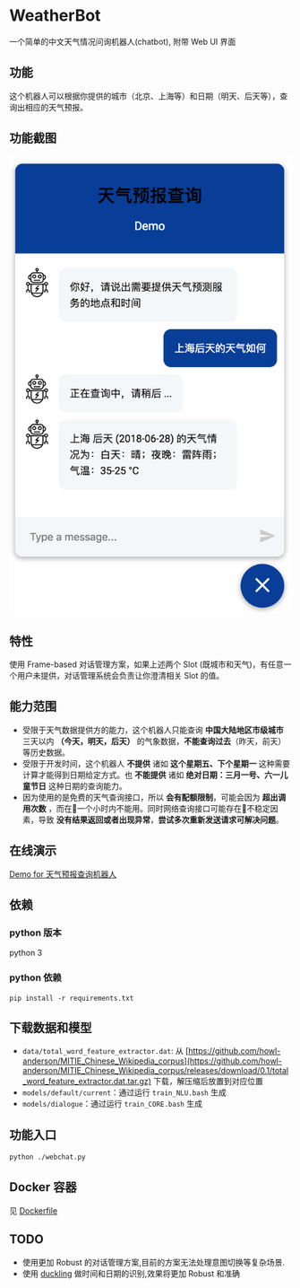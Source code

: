 # WeatherBot
一个简单的中文天气情况问询机器人(chatbot), 附带 Web UI 界面

## 功能
这个机器人可以根据你提供的城市（北京、上海等）和日期（明天、后天等），查询出相应的天气预报。

## 功能截图
![](.images/weather_bot_query_interface.png)

## 特性
使用 Frame-based 对话管理方案，如果上述两个 Slot (既城市和天气)，有任意一个用户未提供，对话管理系统会负责让你澄清相关 Slot 的值。

## 能力范围
* 受限于天气数据提供方的能力，这个机器人只能查询 **中国大陆地区市级城市** 三天以内 **（今天，明天，后天）** 的气象数据，**不能查询过去**（昨天，前天）等历史数据。
* 受限于开发时间，这个机器人 **不提供** 诸如 **这个星期五、下个星期一** 这种需要计算才能得到日期给定方式。也 **不能提供** 诸如 **绝对日期：三月一号、六一儿童节日** 这种日期的查询能力。
* 因为使用的是免费的天气查询接口，所以 **会有配额限制**，可能会因为 **超出调用次数** ，而在一个小时内不能用。同时网络查询接口可能存在不稳定因素，导致 **没有结果返回或者出现异常**，**尝试多次重新发送请求可解决问题**。

## 在线演示
[Demo for 天气预报查询机器人](http://weather_bot.xiaoquankong.ai/)

## 依赖
### python 版本
python 3
### python 依赖
```console
pip install -r requirements.txt
```

## 下载数据和模型
* `data/total_word_feature_extractor.dat`: 从 [https://github.com/howl-anderson/MITIE_Chinese_Wikipedia_corpus](https://github.com/howl-anderson/MITIE_Chinese_Wikipedia_corpus/releases/download/0.1/total_word_feature_extractor.dat.tar.gz) 下载，解压缩后放置到对应位置
* `models/default/current`：通过运行 `train_NLU.bash` 生成
* `models/dialogue`：通过运行 `train_CORE.bash` 生成

## 功能入口
```bash
python ./webchat.py
```

## Docker 容器
见 [Dockerfile](Dockerfile)

## TODO
* 使用更加 Robust 的对话管理方案,目前的方案无法处理意图切换等复杂场景.
* 使用 [duckling](https://github.com/facebook/duckling) 做时间和日期的识别,效果将更加 Robust 和准确

